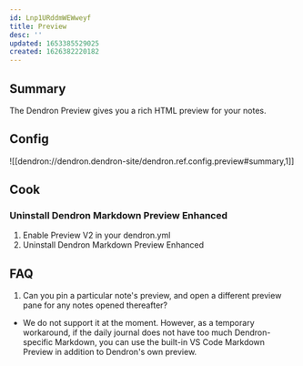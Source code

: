 ```yaml
---
id: Lnp1URddmWEWweyf
title: Preview
desc: ''
updated: 1653385529025
created: 1626382220182
---
```


## Summary

The Dendron Preview gives you a rich HTML preview for your notes. 

<!-- - NOTE: Preview V2 is missing the following features compared to the current [[Preview Legacy|dendron.topic.preview-legacy]]:
  - scroll sync
  - export to PDF

If you discover any issues that are not listed above, please submit a bug repo [here](https://github.com/dendronhq/dendron/issues/new?assignees=&labels=&template=bug_report.md&title=) so we can add it to our roadmap! -->


## Config

![[dendron://dendron.dendron-site/dendron.ref.config.preview#summary,1]]

## Cook

### Uninstall Dendron Markdown Preview Enhanced
1. Enable Preview V2 in your dendron.yml 
2. Uninstall Dendron Markdown Preview Enhanced

## FAQ
1. Can you pin a particular note's preview, and open a different preview pane for any notes opened thereafter? 
- We do not support it at the moment. However, as a temporary workaround, if the daily journal does not have too much Dendron-specific Markdown, you can use the built-in VS Code Markdown Preview in addition to Dendron's own preview.
